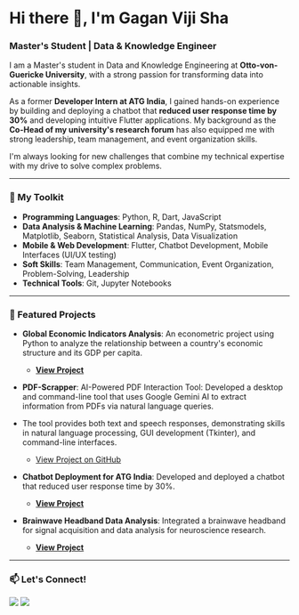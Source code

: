 # Hi there 👋, I'm Gagan Viji Sha

### Master's Student | Data & Knowledge Engineer

I am a Master's student in Data and Knowledge Engineering at **Otto-von-Guericke University**, with a strong passion for transforming data into actionable insights.

As a former **Developer Intern at ATG India**, I gained hands-on experience by building and deploying a chatbot that **reduced user response time by 30%** and developing intuitive Flutter applications. My background as the **Co-Head of my university's research forum** has also equipped me with strong leadership, team management, and event organization skills.

I'm always looking for new challenges that combine my technical expertise with my drive to solve complex problems.

---

### 🚀 My Toolkit

* **Programming Languages**: Python, R, Dart, JavaScript
* **Data Analysis & Machine Learning**: Pandas, NumPy, Statsmodels, Matplotlib, Seaborn, Statistical Analysis, Data Visualization
* **Mobile & Web Development**: Flutter, Chatbot Development, Mobile Interfaces (UI/UX testing)
* **Soft Skills**: Team Management, Communication, Event Organization, Problem-Solving, Leadership
* **Technical Tools**: Git, Jupyter Notebooks

---

### 📂 Featured Projects

* **Global Economic Indicators Analysis**: An econometric project using Python to analyze the relationship between a country's economic structure and its GDP per capita.
    * [**View Project**](link/to/your/global-economic-analysis-repo)

* **PDF-Scrapper**: AI-Powered PDF Interaction Tool: Developed a desktop and command-line tool that uses Google Gemini AI to extract information from PDFs via natural language queries.
* The tool provides both text and speech responses, demonstrating skills in natural language processing, GUI development (Tkinter), and command-line interfaces.
    * [View Project on GitHub](https://github.com/Gagan-V-Sha/PDF-Scrapper)
    
* **Chatbot Deployment for ATG India**: Developed and deployed a chatbot that reduced user response time by 30%.
    * [**View Project**](link/to/your/global-economic-analysis-repo)
    
* **Brainwave Headband Data Analysis**: Integrated a brainwave headband for signal acquisition and data analysis for neuroscience research.
    * [**View Project**](link/to/your/neuroscience-project-repo)

---

### 📫 Let's Connect!

[<img src="https://img.shields.io/badge/LinkedIn-0077B5?style=for-the-badge&logo=linkedin&logoColor=white" />](link/to/your/linkedin-profile)
[<img src="https://img.shields.io/badge/Gmail-D14836?style=for-the-badge&logo=gmail&logoColor=white" />](mailto:your.email@gmail.com)
